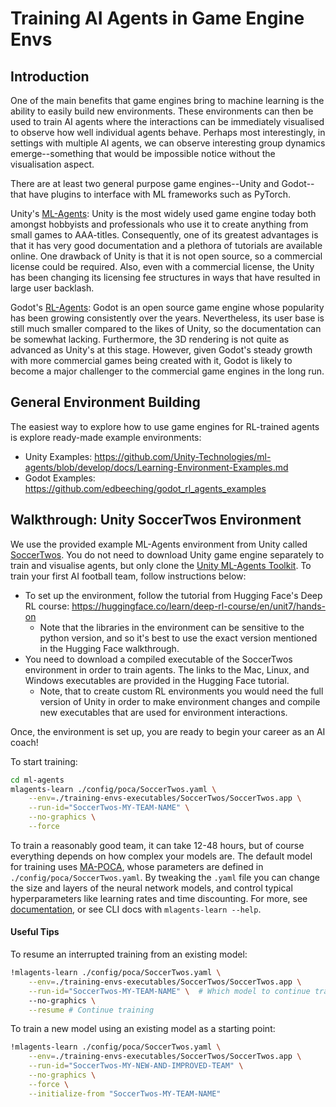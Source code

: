 # Training AI Agents in Game Engine Envs

## Introduction 

One of the main benefits that game engines bring to machine learning is the ability to easily build new environments. These environments can then be used to train AI agents where the interactions can be immediately visualised to observe how well individual agents behave. Perhaps most interestingly, in settings with multiple AI agents, we can observe interesting group dynamics emerge--something that would be impossible notice without the visualisation aspect.

There are at least two general purpose game engines--Unity and Godot--that have plugins to interface with ML frameworks such as PyTorch. 

Unity's [ML-Agents](https://github.com/Unity-Technologies/ml-agents): 
Unity is the most widely used game engine today both amongst hobbyists and professionals who use it to create anything from small games to AAA-titles. Consequently, one of its greatest advantages is that it has very good documentation and a plethora of tutorials are available online. One drawback of Unity is that it is not open source, so a commercial license could be required. Also, even with a commercial license, the Unity has been changing its licensing fee structures in ways that have resulted in large user backlash. 

Godot's [RL-Agents](https://github.com/edbeeching/godot_rl_agents): 
Godot is an open source game engine whose popularity has been growing consistently over the years. Nevertheless, its user base is still much smaller compared to the likes of Unity, so the documentation can be somewhat lacking. Furthermore, the 3D rendering is not quite as advanced as Unity's at this stage. However, given Godot's steady growth with more commercial games being created with it, Godot is likely to become a major challenger to the commercial game engines in the long run.


## General Environment Building

The easiest way to explore how to use game engines for RL-trained agents is explore ready-made example environments:
- Unity Examples: https://github.com/Unity-Technologies/ml-agents/blob/develop/docs/Learning-Environment-Examples.md
- Godot Examples: https://github.com/edbeeching/godot_rl_agents_examples


## Walkthrough: Unity SoccerTwos Environment

We use the provided example ML-Agents environment from Unity called [SoccerTwos](https://unity.com/blog/games/made-with-unity-soccer-robots-with-ml-agents). You do not need to download Unity game engine separately to train and visualise agents, but only clone the [Unity ML-Agents Toolkit](https://github.com/Unity-Technologies/ml-agents). To train your first AI football team, follow instructions below: 

- To set up the environment, follow the tutorial from Hugging Face's Deep RL course: https://huggingface.co/learn/deep-rl-course/en/unit7/hands-on
    - Note that the libraries in the environment can be sensitive to the python version, and so it's best to use the exact version mentioned in the Hugging Face walkthrough.
- You need to download a compiled executable of the SoccerTwos environment in order to train agents. The links to the Mac, Linux, and Windows executables are provided in the Hugging Face tutorial.
    - Note, that to create custom RL environments you would need the full version of Unity in order to make environment changes and compile new executables that are used for environment interactions.

Once, the environment is set up, you are ready to begin your career as an AI coach!

To start training:

```bash
cd ml-agents
mlagents-learn ./config/poca/SoccerTwos.yaml \
    --env=./training-envs-executables/SoccerTwos/SoccerTwos.app \
    --run-id="SoccerTwos-MY-TEAM-NAME" \
    --no-graphics \
    --force
```

To train a reasonably good team, it can take 12-48 hours, but of course everything depends on how complex your models are. The default model for training uses [MA-POCA](https://rlg.mlanctot.info/2021/papers/AAAI22-RLG_paper_32.pdf), whose parameters are defined in `./config/poca/SoccerTwos.yaml`. By tweaking the `.yaml` file you can change the size and layers of the neural network models, and control typical hyperparameters like learning rates and time discounting. For more, see [documentation](https://unity-technologies.github.io/ml-agents/Training-ML-Agents/), or see CLI docs with `mlagents-learn --help`.


#### Useful Tips

To resume an interrupted training from an existing model:

```bash
!mlagents-learn ./config/poca/SoccerTwos.yaml \
    --env=./training-envs-executables/SoccerTwos/SoccerTwos.app \
    --run-id="SoccerTwos-MY-TEAM-NAME" \  # Which model to continue training
    --no-graphics \
    --resume # Continue training 
```

To train a new model using an existing model as a starting point:

```bash
!mlagents-learn ./config/poca/SoccerTwos.yaml \
    --env=./training-envs-executables/SoccerTwos/SoccerTwos.app \
    --run-id="SoccerTwos-MY-NEW-AND-IMPROVED-TEAM" \
    --no-graphics \
    --force \
    --initialize-from "SoccerTwos-MY-TEAM-NAME"
```

